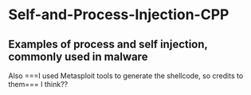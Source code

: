# Self-and-Process-Injection-CPP
Examples of process and self injection, commonly used in malware
---
Also ===I used Metasploit tools to generate the shellcode, so credits to them=== I think??
